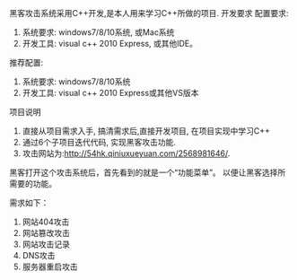 黑客攻击系统采用C++开发,是本人用来学习C++所做的项目.
开发要求
配置要求: 
1. 系统要求: windows7/8/10系统, 或Mac系统
2. 开发工具: visual c++ 2010 Express, 或其他IDE。

推荐配置:
1. 系统要求: windows7/8/10系统
2. 开发工具: visual c++ 2010 Express或其他VS版本

项目说明
1. 直接从项目需求入手, 搞清需求后,直接开发项目, 在项目实现中学习C++
2. 通过6个子项目迭代代码, 实现黑客攻击功能.
3. 攻击网站为:http://54hk.qiniuxueyuan.com/2568981646/.

黑客打开这个攻击系统后，首先看到的就是一个“功能菜单”。
以便让黑客选择所需要的功能。

需求如下：
1. 网站404攻击
2. 网站篡改攻击
3. 网站攻击记录
4. DNS攻击
5. 服务器重启攻击
